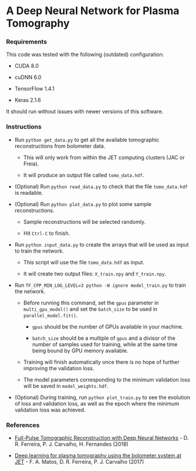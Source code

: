 # A Deep Neural Network for Plasma Tomography


### Requirements

This code was tested with the following (outdated) configuration:

- CUDA 8.0

- cuDNN 6.0

- TensorFlow 1.4.1

- Keras 2.1.6

It should run without issues with newer versions of this software.


### Instructions

- Run `python get_data.py` to get all the available tomographic reconstructions from bolometer data.

    - This will only work from within the JET computing clusters (JAC or Freia).

    - It will produce an output file called `tomo_data.hdf`.

- (Optional) Run `python read_data.py` to check that the file `tomo_data.hdf` is readable.

- (Optional) Run `python plot_data.py` to plot some sample reconstructions.

    - Sample reconstructions will be selected randomly.
    
    - Hit `Ctrl-C` to finish.

- Run `python input_data.py` to create the arrays that will be used as input to train the network.

    - This script will use the file `tomo_data.hdf` as input.

    - It will create two output files: `X_train.npy` and `Y_train.npy`.

- Run `TF_CPP_MIN_LOG_LEVEL=3 python -W ignore model_train.py` to train the network.

    - Before running this command, set the `gpus` parameter in `multi_gpu_model()` and set the `batch_size` to be used in `parallel_model.fit()`.
    
        - `gpus` should be the number of GPUs available in your machine.
        
        - `batch_size` should be a multiple of `gpus` and a divisor of the number of samples used for training, while at the same time being bound by GPU memory available.

    - Training will finish automatically once there is no hope of further improving the validation loss.
    
    - The model parameters corresponding to the minimum validation loss will be saved in `model_weights.hdf`.

- (Optional) During training, run `python plot_train.py` to see the evolution of loss and validation loss, as well as the epoch where the minimum validation loss was achieved.


### References

- [Full-Pulse Tomographic Reconstruction with Deep Neural Networks](https://arxiv.org/pdf/1802.02242.pdf) - D. R. Ferreira, P. J. Carvalho, H. Fernandes (2018)

- [Deep learning for plasma tomography using the bolometer system at JET](https://arxiv.org/pdf/1701.00322.pdf) - F. A. Matos, D. R. Ferreira, P. J. Carvalho (2017)

